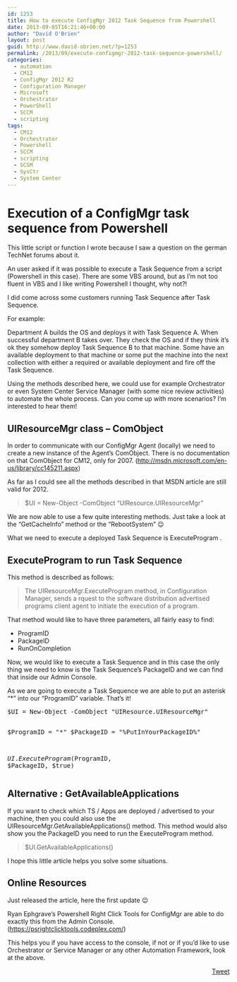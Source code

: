 ```yaml
---
id: 1253
title: How to execute ConfigMgr 2012 Task Sequence from Powershell
date: 2013-09-05T16:21:46+00:00
author: "David O'Brien"
layout: post
guid: http://www.david-obrien.net/?p=1253
permalink: /2013/09/execute-configmgr-2012-task-sequence-powershell/
categories:
  - automation
  - CM12
  - ConfigMgr 2012 R2
  - Configuration Manager
  - Microsoft
  - Orchestrator
  - PowerShell
  - SCCM
  - scripting
tags:
  - CM12
  - Orchestrator
  - Powershell
  - SCCM
  - scripting
  - SCSM
  - SysCtr
  - System Center
---
```

# Execution of a ConfigMgr task sequence from Powershell

This little script or function I wrote because I saw a question on the german TechNet forums about it.

An user asked if it was possible to execute a Task Sequence from a script (Powershell in this case). There are some VBS around, but as I&#8217;m not too fluent in VBS and I like writing Powershell I thought, why not?!

I did come across some customers running Task Sequence after Task Sequence.
  
For example:

Department A builds the OS and deploys it with Task Sequence A. When successful department B takes over. They check the OS and if they think it&#8217;s ok they somehow deploy Task Sequence B to that machine. Some have an available deployment to that machine or some put the machine into the next collection with either a required or available deployment and fire off the Task Sequence.

Using the methods described here, we could use for example Orchestrator or even System Center Service Manager (with some nice review activities) to automate the whole process. Can you come up with more scenarios? I&#8217;m interested to hear them!

## UIResourceMgr class &#8211; ComObject

In order to communicate with our ConfigMgr Agent (locally) we need to create a new instance of the Agent&#8217;s ComObject. There is no documentation on that ComObject for CM12, only for 2007. (<a href="http://msdn.microsoft.com/en-us/library/cc145211.aspx" onclick="_gaq.push(['_trackEvent', 'outbound-article', 'http://msdn.microsoft.com/en-us/library/cc145211.aspx', 'http://msdn.microsoft.com/en-us/library/cc145211.aspx']);" target="_blank">http://msdn.microsoft.com/en-us/library/cc145211.aspx</a>)
  
As far as I could see all the methods described in that MSDN article are still valid for 2012.

> $UI = New-Object -ComObject &#8220;UIResource.UIResourceMgr&#8221;

We are now able to use a few quite interesting methods. Just take a look at the &#8220;GetCacheInfo&#8221; method or the &#8220;RebootSystem&#8221; 😉

What we need to execute a deployed Task Sequence is ExecuteProgram .

## ExecuteProgram to run Task Sequence

This method is described as follows:

> The UIResourceMgr.ExecuteProgram method, in Configuration Manager, sends a rquest to the software distribution advertised programs client agent to initiate the execution of a program.

That method would like to have three parameters, all fairly easy to find:

  * ProgramID
  * PackageID
  * RunOnCompletion

Now, we would like to execute a Task Sequence and in this case the only thing we need to know is the Task Sequence&#8217;s PackageID and we can find that inside our Admin Console.
  
As we are going to execute a Task Sequence we are able to put an asterisk &#8220;*&#8221; into our &#8220;ProgramID&#8221; variable. That&#8217;s it!

<div class="wlWriterEditableSmartContent" id="scid:812469c5-0cb0-4c63-8c15-c81123a09de7:18b69a5f-6d64-49ec-9ed1-765912598076" style="float: none; margin: 0px; display: inline; padding: 0px;">
  <pre class="php:nogutter:nocontrols">$UI = New-Object -ComObject "UIResource.UIResourceMgr"

$ProgramID = "*"
$PackageID = "%PutInYourPackageID%"

$UI.ExecuteProgram($ProgramID, $PackageID, $true)</pre>
</div>

## Alternative : GetAvailableApplications

If you want to check which TS / Apps are deployed / advertised to your machine, then you could also use the UIResourceMgr.GetAvailableApplications() method. This method would also show you the PackageID you need to run the ExecuteProgram method.

> $UI.GetAvailableApplications()

I hope this little article helps you solve some situations.

## Online Resources

Just released the article, here the first update 😉
  
Ryan Ephgrave&#8217;s Powershell Right Click Tools for ConfigMgr are able to do exactly this from the Admin Console. (https://psrightclicktools.codeplex.com/)
  
This helps you if you have access to the console, if not or if you&#8217;d like to use Orchestrator or Service Manager or any other Automation Framework, look at the above. 

<div style="float: right; margin-left: 10px;">
  <a href="https://twitter.com/share" onclick="_gaq.push(['_trackEvent', 'outbound-article', 'https://twitter.com/share', 'Tweet']);" class="twitter-share-button" data-hashtags="CM12,Orchestrator,Powershell,SCCM,scripting,SCSM,SysCtr,System+Center" data-count="vertical" data-url="http://www.david-obrien.net/2013/09/execute-configmgr-2012-task-sequence-powershell/">Tweet</a>
</div>
